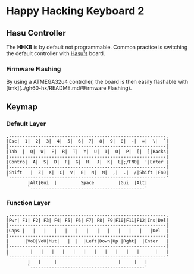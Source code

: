 Happy Hacking Keyboard 2
=========================

## Hasu Controller
The **HHKB** is by default not programmable. Common practice is switching the
default controller with [Hasu's](https://geekhack.org/index.php?topic=12047.0)
board.

### Firmware Flashing

By using a ATMEGA32u4 controller, the board is then easily flashable with
[tmk](../gh60-hx/README.md#Firmware Flashing).

## Keymap
### Default Layer

```
,-----------------------------------------------------------.
|Esc|  1|  2|  3|  4|  5|  6|  7|  8|  9|  0|  -|  =|  \|  `|
|-----------------------------------------------------------|
|Tab  |  Q|  W|  E|  R|  T|  Y|  U|  I|  O|  P|  [|  ]|Backs|
|-----------------------------------------------------------|
|Contro|  A|  S|  D|  F|  G|  H|  J|  K|  L|;/FN0|  '|Enter |
|-----------------------------------------------------------|
|Shift   |  Z|  X|  C|  V|  B|  N|  M|  ,|  .|  /|Shift |Fn0|
`-----------------------------------------------------------'
        |Alt|Gui  |         Space         |Gui  |Alt|
        `-------------------------------------------'
```

### Function Layer

```
,-----------------------------------------------------------.
|Pwr| F1| F2| F3| F4| F5| F6| F7| F8| F9|F10|F11|F12|Ins|Del|
|-----------------------------------------------------------|
|Caps |   |   |   |   |   |   |   |   |   |   |   |   |Del  |
|-----------------------------------------------------------|
|      |VoD|VoU|Mut|   |  |  |Left|Down|Up |Rght|  |Enter   |
|-----------------------------------------------------------|
|        |   |   |   |   |   |   |   |   |   |   |      |   |
`-----------------------------------------------------------'
        |   |     |                       |     |   |
        `-------------------------------------------'
```
